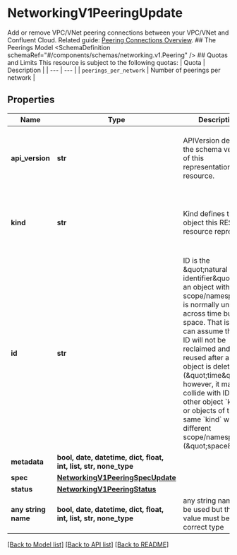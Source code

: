 # NetworkingV1PeeringUpdate

Add or remove VPC/VNet peering connections between your VPC/VNet and Confluent Cloud.  Related guide: [Peering Connections Overview](https://docs.confluent.io/cloud/current/networking/peering/overview.html).  ## The Peerings Model <SchemaDefinition schemaRef=\"#/components/schemas/networking.v1.Peering\" />  ## Quotas and Limits This resource is subject to the following quotas:  | Quota | Description | | --- | --- | | `peerings_per_network` | Number of peerings per network |

## Properties
Name | Type | Description | Notes
------------ | ------------- | ------------- | -------------
**api_version** | **str** | APIVersion defines the schema version of this representation of a resource. | [optional] [readonly]  if omitted the server will use the default value of "networking/v1"
**kind** | **str** | Kind defines the object this REST resource represents. | [optional] [readonly]  if omitted the server will use the default value of "Peering"
**id** | **str** | ID is the \&quot;natural identifier\&quot; for an object within its scope/namespace; it is normally unique across time but not space. That is, you can assume that the ID will not be reclaimed and reused after an object is deleted (\&quot;time\&quot;); however, it may collide with IDs for other object &#x60;kinds&#x60; or objects of the same &#x60;kind&#x60; within a different scope/namespace (\&quot;space\&quot;). | [optional] [readonly] 
**metadata** | **bool, date, datetime, dict, float, int, list, str, none_type** |  | [optional] 
**spec** | [**NetworkingV1PeeringSpecUpdate**](NetworkingV1PeeringSpecUpdate.md) |  | [optional] 
**status** | [**NetworkingV1PeeringStatus**](NetworkingV1PeeringStatus.md) |  | [optional] 
**any string name** | **bool, date, datetime, dict, float, int, list, str, none_type** | any string name can be used but the value must be the correct type | [optional]

[[Back to Model list]](../README.md#documentation-for-models) [[Back to API list]](../README.md#documentation-for-api-endpoints) [[Back to README]](../README.md)


